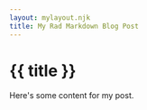 ```yaml
---
layout: mylayout.njk
title: My Rad Markdown Blog Post
---
```


# {{ title }}

Here's some content for my post.
